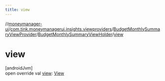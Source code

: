 ```yaml
---
title: view
---
```

//[moneymanager-ui](../../../../index.html)/[com.tink.moneymanagerui.insights.viewproviders](../../index.html)/[BudgetMonthlySummaryViewProvider](../index.html)/[BudgetMonthlySummaryViewHolder](index.html)/[view](view.html)



# view



[androidJvm]\
open override val [view](view.html): [View](https://developer.android.com/reference/kotlin/android/view/View.html)




